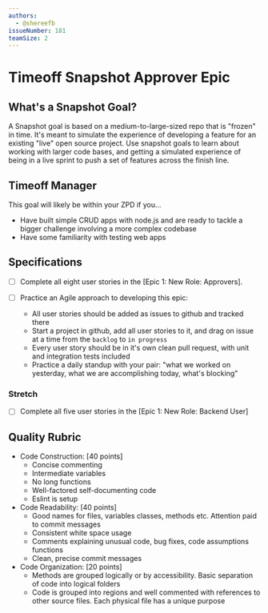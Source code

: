 ```yaml
---
authors:
  - @shereefb
issueNumber: 181
teamSize: 2
---
```


# Timeoff Snapshot Approver Epic

## What's a Snapshot Goal?

A Snapshot goal is based on a medium-to-large-sized repo that is "frozen" in time. It's meant to simulate the experience of developing a feature for an existing "live" open source project.
Use snapshot goals to learn about working with larger code bases, and getting a simulated experience of being in a live sprint to push a set of features across the finish line.

## Timeoff Manager

This goal will likely be within your ZPD if you...

- Have built simple CRUD apps with node.js and are ready to tackle a bigger challenge involving a more complex codebase
- Have some familiarity with testing web apps

## Specifications


- [ ] Complete all eight user stories in the [Epic 1: New Role: Approvers].

- [ ] Practice an Agile approach to developing this epic:
  - All user stories should be added as issues to github and tracked there
  - Start a project in github, add all user stories to it, and drag on issue at a time from the `backlog` to `in progress`
  - Every user story should be in it's own clean pull request, with unit and integration tests included
  - Practice a daily standup with your pair: "what we worked on yesterday, what we are accomplishing today, what's blocking"

### Stretch

- [ ] Complete all five user stories in the [Epic 1: New Role: Backend User]

## Quality Rubric

- Code Construction: [40 points]
  - Concise commenting
  - Intermediate variables
  - No long functions
  - Well-factored self-documenting code
  - Eslint is setup
- Code Readability: [40 points]
  - Good names for files, variables classes, methods etc. Attention paid to commit messages
  - Consistent white space usage
  - Comments explaining unusual code, bug fixes, code assumptions functions
  - Clean, precise commit messages
- Code Organization: [20 points]
  - Methods are grouped logically or by accessibility. Basic separation of code into logical folders
  - Code is grouped into regions and well commented with references to other source files. Each physical file has a unique purpose

[core-vjs]: https://github.com/GuildCrafts/core-object-oriented-javascript
[core-vjs-readme]: https://github.com/GuildCrafts/core-object-oriented-javascript/blob/master/team_practice.md
